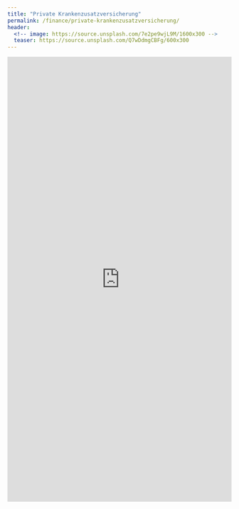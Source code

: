 ```yaml
---
title: "Private Krankenzusatzversicherung"
permalink: /finance/private-krankenzusatzversicherung/
header:
  <!-- image: https://source.unsplash.com/7e2pe9wjL9M/1600x300 -->
  teaser: https://source.unsplash.com/Q7wDdmgCBFg/600x300
---
```


<iframe src="http://a.partner-versicherung.de/click.php?partner_id=111111&ad_id=16&insurance_id=7" width="100%" height="1000" name="vergleich" marginwidth="0" marginheight="0" border="0" frameborder="0" scrolling="no"></iframe>
